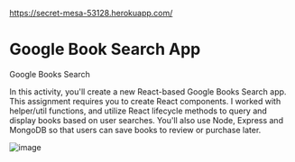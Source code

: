https://secret-mesa-53128.herokuapp.com/

# Google Book Search App

Google Books Search

In this activity, you'll create a new React-based Google Books Search app. This assignment requires you to create React components. I worked with helper/util functions, and utilize React lifecycle methods to query and display books based on user searches. You'll also use Node, Express and MongoDB so that users can save books to review or purchase later.

![image](https://user-images.githubusercontent.com/46582302/65397654-d96e9980-dd7f-11e9-95d1-2d2925ebdd3b.png)
